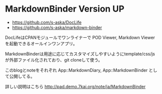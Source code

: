 # MarkdownBinder Version UP

- <https://github.com/s-aska/DocLife>
- <https://github.com/s-aska/markdown-binder>

DocLifeはCPANモジュールでワンライナーで POD Viewer, Markdown Viewer を起動できるオールインワンアプリ。

MarkdownBinderは用途に応じてカスタマイズしやすいようにtemplate/css/jsが外部ファイル化されており、git cloneして使う。

このblogとnoteをそれぞれ App::MarkdownDiary, App::MarkdownBinder として公開してる。

詳しい説明はこちら <http://pad.demo.7kai.org/note/ja/MarkdownBinder>
